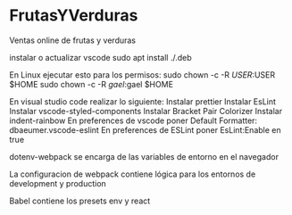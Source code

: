 # FrutasYVerduras

Ventas online de frutas y verduras

instalar o actualizar vscode
sudo apt install ./<file>.deb

En Linux ejecutar esto para los permisos:
sudo chown -c -R $USER:$USER \$HOME
sudo chown -c -R $gael:$gael \$HOME

En visual studio code realizar lo siguiente:
Instalar prettier
Instalar EsLint
Instalar vscode-styled-components
Instalar Bracket Pair Colorizer
Instalar indent-rainbow
En preferences de vscode poner Default Formatter: dbaeumer.vscode-eslint
En preferences de ESLint poner EsLint:Enable en true

dotenv-webpack se encarga de las variables de entorno en el navegador

La configuracion de webpack contiene lógica para los entornos de development y production

Babel contiene los presets env y react
